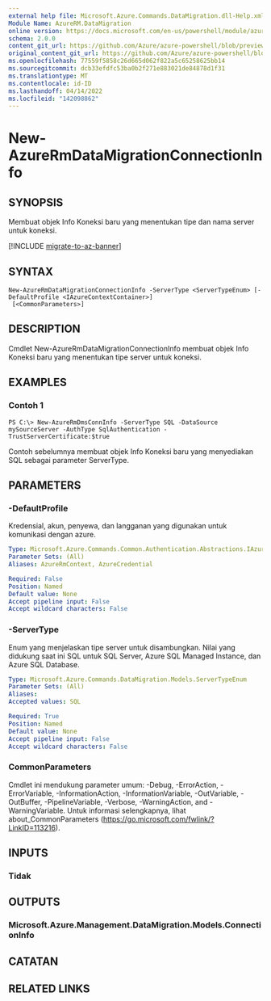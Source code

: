 ```yaml
---
external help file: Microsoft.Azure.Commands.DataMigration.dll-Help.xml
Module Name: AzureRM.DataMigration
online version: https://docs.microsoft.com/en-us/powershell/module/azurerm.datamigration/New-AzureRmDataMigrationConnectionInfo
schema: 2.0.0
content_git_url: https://github.com/Azure/azure-powershell/blob/preview/src/ResourceManager/DataMigration/Commands.DataMigration/help/New-AzureRmDataMigrationConnectionInfo.md
original_content_git_url: https://github.com/Azure/azure-powershell/blob/preview/src/ResourceManager/DataMigration/Commands.DataMigration/help/New-AzureRmDataMigrationConnectionInfo.md
ms.openlocfilehash: 77559f5858c26d665d062f822a5c65258625bb14
ms.sourcegitcommit: dcb33efdfc53ba0b2f271e883021de84878d1f31
ms.translationtype: MT
ms.contentlocale: id-ID
ms.lasthandoff: 04/14/2022
ms.locfileid: "142098862"
---
```

# New-AzureRmDataMigrationConnectionInfo

## SYNOPSIS
Membuat objek Info Koneksi baru yang menentukan tipe dan nama server untuk koneksi.

[!INCLUDE [migrate-to-az-banner](../../includes/migrate-to-az-banner.md)]

## SYNTAX

```
New-AzureRmDataMigrationConnectionInfo -ServerType <ServerTypeEnum> [-DefaultProfile <IAzureContextContainer>]
 [<CommonParameters>]
```

## DESCRIPTION
Cmdlet New-AzureRmDataMigrationConnectionInfo membuat objek Info Koneksi baru yang menentukan tipe server untuk koneksi. 

## EXAMPLES

### Contoh 1
```
PS C:\> New-AzureRmDmsConnInfo -ServerType SQL -DataSource mySourceServer -AuthType SqlAuthentication -TrustServerCertificate:$true
```

Contoh sebelumnya membuat objek Info Koneksi baru yang menyediakan SQL sebagai parameter ServerType.

## PARAMETERS

### -DefaultProfile
Kredensial, akun, penyewa, dan langganan yang digunakan untuk komunikasi dengan azure.

```yaml
Type: Microsoft.Azure.Commands.Common.Authentication.Abstractions.IAzureContextContainer
Parameter Sets: (All)
Aliases: AzureRmContext, AzureCredential

Required: False
Position: Named
Default value: None
Accept pipeline input: False
Accept wildcard characters: False
```

### -ServerType
Enum yang menjelaskan tipe server untuk disambungkan. Nilai yang didukung saat ini SQL untuk SQL Server, Azure SQL Managed Instance, dan Azure SQL Database. 

```yaml
Type: Microsoft.Azure.Commands.DataMigration.Models.ServerTypeEnum
Parameter Sets: (All)
Aliases:
Accepted values: SQL

Required: True
Position: Named
Default value: None
Accept pipeline input: False
Accept wildcard characters: False
```

### CommonParameters
Cmdlet ini mendukung parameter umum: -Debug, -ErrorAction, -ErrorVariable, -InformationAction, -InformationVariable, -OutVariable, -OutBuffer, -PipelineVariable, -Verbose, -WarningAction, and -WarningVariable. Untuk informasi selengkapnya, lihat about_CommonParameters (https://go.microsoft.com/fwlink/?LinkID=113216).

## INPUTS

### Tidak

## OUTPUTS

### Microsoft.Azure.Management.DataMigration.Models.ConnectionInfo

## CATATAN

## RELATED LINKS
